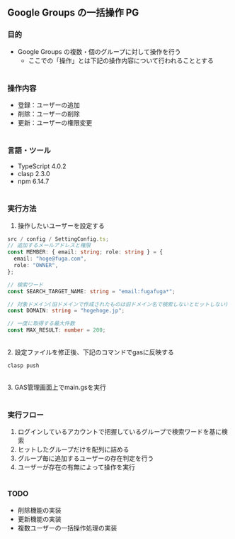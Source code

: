 ## Google Groups の一括操作 PG

### 目的

- Google Groups の複数・個のグループに対して操作を行う
  - ここでの「操作」とは下記の操作内容について行われることとする
    <br><br>

### 操作内容

- 登録：ユーザーの追加
- 削除：ユーザーの削除
- 更新：ユーザーの権限変更
  <br><br>

### 言語・ツール

- TypeScript 4.0.2
- clasp 2.3.0
- npm 6.14.7
  <br><br>

### 実行方法

1. 操作したいユーザーを設定する

```ts
src / config / SettingConfig.ts;
// 追加するメールアドレスと権限
const MEMBER: { email: string; role: string } = {
  email: "hoge@fuga.com",
  role: "OWNER",
};

// 検索ワード
const SEARCH_TARGET_NAME: string = "email:fugafuga*";

// 対象ドメイン(旧ドメインで作成されたものは旧ドメイン名で検索しないとヒットしない)
const DOMAIN: string = "hogehoge.jp";

// 一度に取得する最大件数
const MAX_RESULT: number = 200;
```

<br>
2. 設定ファイルを修正後、下記のコマンドでgasに反映する

```
clasp push
```

<br>
3. GAS管理画面上でmain.gsを実行
<br><br>

### 実行フロー

1. ログインしているアカウントで把握しているグループで検索ワードを基に検索
2. ヒットしたグループだけを配列に詰める
3. グループ毎に追加するユーザーの存在判定を行う
4. ユーザーが存在の有無によって操作を実行
   <br><br>

### TODO

- 削除機能の実装
- 更新機能の実装
- 複数ユーザーの一括操作処理の実装
